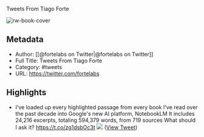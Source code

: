 Tweets From Tiago Forte

![rw-book-cover](https://pbs.twimg.com/profile_images/1527701676521672707/YXvJP3ac.jpg)

## Metadata
- Author: [[@fortelabs on Twitter|@fortelabs on Twitter]]
- Full Title: Tweets From Tiago Forte
- Category: #tweets
- URL: https://twitter.com/fortelabs

## Highlights
- I've loaded up every highlighted passage from every book I've read over the past decade into Google's new AI platform, NotebookLM
  It includes 24,216 excerpts, totaling 594,379 words, from 719 sources
  What should I ask it? https://t.co/zg1dsbOc3t
  ![](https://pbs.twimg.com/media/GEjB36Oa0AMR0Is.jpg) ([View Tweet](https://twitter.com/fortelabs/status/1749861644245848361))
